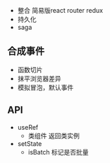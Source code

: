 
- 整合 简易版react router redux
- 持久化
- saga

##  合成事件
- 函数切片
- 抹平浏览器差异
- 模拟冒泡，默认事件

## API
- useRef
   - 类组件 返回类实例
- setState
   - isBatch 标记是否批量
